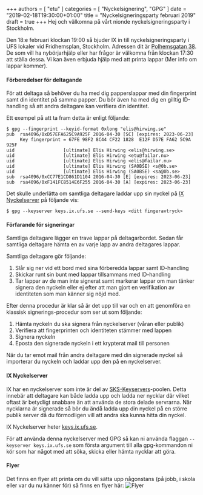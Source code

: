 +++
authors = [ "etu" ]
categories = [ "Nyckelsignering", "GPG" ]
date = "2019-02-18T19:30:00+01:00"
title = "Nyckelsigneringsparty februari 2019"
draft = true
+++
Hej och välkomna på vårt nionde nyckelsigneringsparty i Stockholm.

Den 18:e februari klockan 19:00 så bjuder IX in till nyckelsigneringsparty i
UFS lokaler vid Fridhemsplan, Stockholm. Adressen dit är
[Polhemsgatan 38](/about/#besök-oss). De som vill ha nybörjarhjälp eller har
frågor är välkomna från klockan 17:30 att ställa dessa. Vi kan även erbjuda
hjälp med att printa lappar (Mer info om lappar kommer).

#### Förberedelser för deltagande
För att deltaga så behöver du ha med dig papperslappar med din fingerprint
samt din identitet på samma papper. Du bör även ha med dig en gilltig
ID-handling så att andra deltagare kan verifiera din identitet.

Ett exempel på att ta fram detta är enligt följande:
```
$ gpg --fingerprint --keyid-format 0xlong "elis@hirwing.se"
pub  rsa4096/0xD57EFA625C9A925F 2016-04-30 [SC] [expires: 2023-06-23]
     Key fingerprint = 67FE 98F2 8C44 CF22 1828  E12F D57E FA62 5C9A 925F
uid                  [ultimate] Elis Hirwing <elis@hirwing.se>
uid                  [ultimate] Elis Hirwing <etu@failar.nu>
uid                  [ultimate] Elis Hirwing <elis@failar.nu>
uid                  [ultimate] Elis Hirwing (SA0BSE) <s@0b.se>
uid                  [ultimate] Elis Hirwing (SA0BSE) <sa@0b.se>
sub  rsa4096/0xCC77E1CD861D1104 2016-04-30 [E] [expires: 2023-06-23]
sub  rsa4096/0xF141FC8514E6F255 2016-04-30 [A] [expires: 2023-06-23]
```

Det skulle underlätta om samtliga deltagare laddar upp sin nyckel på [IX
Nyckelserver](#ix-nyckelserver) på följande vis:
```
$ gpg --keyserver keys.ix.ufs.se --send-keys <ditt fingeravtryck>
```

#### Förfarande för signeringar
Samtliga deltagare lägger en trave lappar på deltagarbordet. Sedan får
samtliga deltagare hämta en av varje lapp av andra deltagares lappar.

Samtliga deltagare gör följande:

1. Slår sig ner vid ett bord med sina förberedda lappar samt ID-handling
2. Skickar runt sin bunt med lappar tillsammans med ID-handling
3. Tar lappar av de man inte signerat samt markerar lappar om man tänker
   signera den nyckeln eller ej efter att man gjort en verifikation av
   identiteten som man känner sig nöjd med.

Efter denna procedur är klar så är det upp till var och en att genomföra en
klassisk signerings-procedur som ser ut som följande:

1. Hämta nyckeln du ska signera från nyckelserver (våran eller publik)
2. Verifiera att fingerprinten och identiteten stämmer med lappen
3. Signera nyckeln
4. Eposta den signerade nyckeln i ett krypterat mail till personen

När du tar emot mail från andra deltagare med din signerade nyckel så
importerar du nyckeln och laddar upp den på en nyckelserver.

#### IX Nyckelserver
IX har en nyckelserver som inte är del av
[SKS-Keyservers](https://sks-keyservers.net/)-poolen. Detta innebär att
deltagare kan både ladda upp och ladda ner nycklar där vilket oftast är
betydligt snabbare än att använda de stora delade servrarna. När nycklarna är
signerade så bör du ändå ladda upp din nyckel på en större publik server då
du förmodligen vill att andra ska kunna hitta din nyckel.

IX Nyckelserver heter [keys.ix.ufs.se](https://keys.ix.ufs.se/).

För att använda denna nyckelserver med GPG så kan ni använda flaggan
`--keyserver keys.ix.ufs.se` som första argument till alla gpg-kommandon ni
kör som har något med att söka, skicka eller hämta nycklar att göra.

#### Flyer
Det finns en flyer att printa om du vill sätta upp någonstans (på jobb,
i skola eller var du nu känner för) så finns en flyer här:
![Flyer](/img/keysigningparty-2019-02-18-flyer.png)

